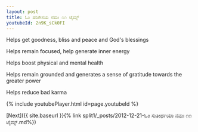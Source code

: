 ```yaml
---
layout: post
title: ಓಂ ಹರಿಕೇಸಯ ನಮಃ ೧೧ ಟೈಮ್ಸ್
youtubeId: 2n9K_sCk0FI
---
```

 
 
Helps get goodness, bliss and peace and God's blessings
 
Helps remain focused, help generate inner energy 
 
Helps boost physical and mental health 
 
Helps remain grounded and generates a sense of gratitude towards the greater power 
 
Helps reduce bad karma
 
 
 
 


{% include youtubePlayer.html id=page.youtubeId %}
 
[Next]({{ site.baseurl }}{% link  split1/_posts/2012-12-21-ಓಂ ಸುತೀರ್ಥಯಾ ನಮಃ ೧೧ ಟೈಮ್ಸ್.md%})
 
